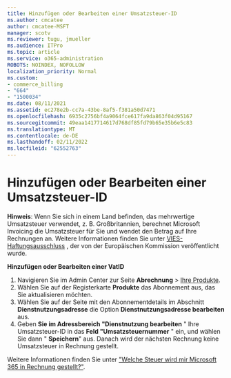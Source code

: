 ```yaml
---
title: Hinzufügen oder Bearbeiten einer Umsatzsteuer-ID
ms.author: cmcatee
author: cmcatee-MSFT
manager: scotv
ms.reviewer: tugu, jmueller
ms.audience: ITPro
ms.topic: article
ms.service: o365-administration
ROBOTS: NOINDEX, NOFOLLOW
localization_priority: Normal
ms.custom:
- commerce_billing
- "664"
- "1500034"
ms.date: 08/11/2021
ms.assetid: ec278e2b-cc7a-43be-8af5-f381a50d7471
ms.openlocfilehash: 6935c2756bf4a9064fce617fa9da863f04d95167
ms.sourcegitcommit: 49eaa1417714617d768df85fd79b65e35b6e5c83
ms.translationtype: MT
ms.contentlocale: de-DE
ms.lasthandoff: 02/11/2022
ms.locfileid: "62552763"
---
```

# <a name="how-to-add-or-edit-a-vatid"></a>Hinzufügen oder Bearbeiten einer Umsatzsteuer-ID

**Hinweis**: Wenn Sie sich in einem Land befinden, das mehrwertige Umsatzsteuer verwendet, z. B. Großbritannien, berechnet Microsoft Invoicing die Umsatzsteuer für Sie und wendet den Betrag auf Ihre Rechnungen an. Weitere Informationen finden Sie unter [VIES-Haftungsausschluss](https://go.microsoft.com/fwlink/p/?LinkID=841741) , der von der Europäischen Kommission veröffentlicht wurde.

**Hinzufügen oder Bearbeiten einer VatID**

1. Navigieren Sie im Admin Center zur Seite **Abrechnung** \> [Ihre Produkte](https://go.microsoft.com/fwlink/p/?linkid=842054).
2. Wählen Sie auf der Registerkarte **Produkte** das Abonnement aus, das Sie aktualisieren möchten.
3. Wählen Sie auf der Seite mit den Abonnementdetails im Abschnitt **Dienstnutzungsadresse** die Option **Dienstnutzungsadresse bearbeiten** aus.
4. Geben **Sie im Adressbereich "Dienstnutzung bearbeiten** " Ihre Umsatzsteuer-ID in das **Feld "Umsatzsteuernummer** " ein, und wählen Sie dann " **Speichern**" aus. Danach wird der nächsten Rechnung keine Umsatzsteuer in Rechnung gestellt.

Weitere Informationen finden Sie unter ["Welche Steuer wird mir Microsoft 365 in Rechnung gestellt?"](https://docs.microsoft.com/microsoft-365/commerce/billing-and-payments/tax-information#what-tax-will-i-be-charged).